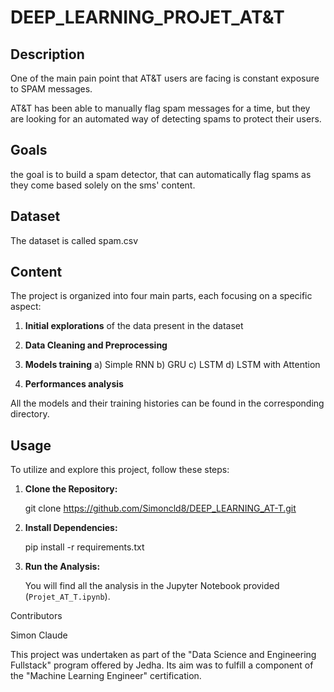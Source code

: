 # DEEP_LEARNING_PROJET_AT&T

## Description

One of the main pain point that AT&T users are facing is constant exposure to SPAM messages.

AT&T has been able to manually flag spam messages for a time, but they are looking for an automated way of detecting spams to protect their users.

## Goals
the goal is to build a spam detector, that can automatically flag spams as they come based solely on the sms' content. 

## Dataset
The dataset is called spam.csv

## Content
The project is organized into four main parts, each focusing on a specific aspect:

1. **Initial explorations** of the data present in the dataset

2. **Data Cleaning and Preprocessing** 

3. **Models training** 
    a) Simple RNN
    b) GRU
    c) LSTM
    d) LSTM with Attention

4. **Performances analysis**

All the models and their training histories can be found in the corresponding directory.

## Usage

To utilize and explore this project, follow these steps:

1. **Clone the Repository:**

   git clone https://github.com/Simoncld8/DEEP_LEARNING_AT-T.git

2. **Install Dependencies:**

   pip install -r requirements.txt  

3. **Run the Analysis:**

   You will find all the analysis in the Jupyter Notebook provided (`Projet_AT_T.ipynb`).


Contributors

Simon Claude

This project was undertaken as part of the "Data Science and Engineering Fullstack" program offered by Jedha. Its aim was to fulfill a component of the "Machine Learning Engineer" certification.

